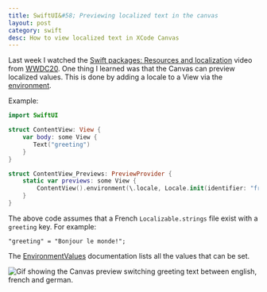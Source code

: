 ```yaml
---
title: SwiftUI&#58; Previewing localized text in the canvas
layout: post
category: swift
desc: How to view localized text in XCode Canvas
---
```


Last week I watched the [Swift packages: Resources and localization](https://developer.apple.com/videos/play/wwdc2020/10169/) video from [WWDC20](https://developer.apple.com/wwdc20/). One thing I learned was that the Canvas can preview localized values. This is done by adding a locale to a View via the [environment](https://developer.apple.com/documentation/swiftui/environment).

Example:



```swift
import SwiftUI

struct ContentView: View {
    var body: some View {
       Text("greeting")
    }
}

struct ContentView_Previews: PreviewProvider {
    static var previews: some View {
        ContentView().environment(\.locale, Locale.init(identifier: "fr"))
    }
}

```

The above code assumes that a French `Localizable.strings` file exist with a `greeting` key.  For example:

```
"greeting" = "Bonjour le monde!";
```

The [EnvironmentValues](https://developer.apple.com/documentation/swiftui/environmentvalues) documentation lists all the values that can be set.  

<img src="/images/localization.gif" class="img-responsive center-block" alt="Gif showing the Canvas preview switching greeting text between english, french and german.">